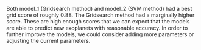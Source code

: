 Both model_1 (Gridsearch method) and model_2 (SVM method) had a best grid score of roughly 0.88. The Gridsearch method had a marginally higher score. These are high enough scores that we can expect that the models are able to predict new exoplanets with reasonable accuracy. In order to further improve the models, we could consider adding more parameters or adjusting the current parameters.
